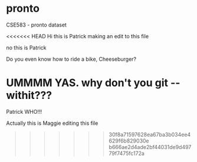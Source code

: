 # pronto
CSE583 - pronto dataset

<<<<<<< HEAD
Hi this is Patrick making an edit to this file

no this is Patrick

Do you even know how to ride a bike, Cheeseburger?

UMMMM YAS. why don't you git --withit???
=======
Patrick WHO!!!

Actually this is Maggie editing this file
>>>>>>> 30f8a71597628ea67ba3b034ee4629f6b829030e
>>>>>>> b666ae2d4ade2bf44031de9d49779f7475fc172a

